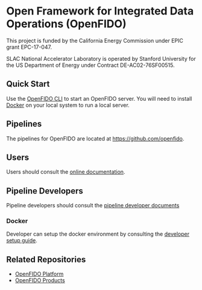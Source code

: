 # Open Framework for Integrated Data Operations (OpenFIDO)

This project is funded by the California Energy Commission under EPIC grant EPC-17-047.

SLAC National Accelerator Laboratory is operated by Stanford University for the US Department of Energy under Contract DE-AC02-76SF00515.

## Quick Start

Use the [OpenFIDO CLI](https://github.com/openfido/cli) to start an OpenFIDO server.  You will need to install [Docker](https://www.docker.com/) on your local system to run a local server.

## Pipelines

The pipelines for OpenFIDO are located at https://github.com/openfido.

## Users

Users should consult the [online documentation](http://help.openfido.org/).

## Pipeline Developers

Pipeline developers should consult the [pipeline developer documents](http://help.openfido.org/_page.html?owner=slacgismo&project=openfido&branch=master&folder=/Pipeline%20Developer&doc=/Pipeline%20Developer/How%20to%20create%20an%20OpenFIDO%20Pipeline.md)

### Docker

Developer can setup the docker environment by consulting the [developer setup guide](http://help.openfido.org/_page.html?owner=slacgismo&project=openfido&branch=master&folder=/Getting%20Started&doc=/Getting%20Started/Developer%20Setup.md).

## Related Repositories

* [OpenFIDO Platform](https://github.com/slacgismo?q=openfido&type=all&language=&sort=)
* [OpenFIDO Products](https://source.openfido.org/)
